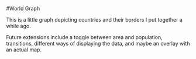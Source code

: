 #World Graph

This is a little graph depicting countries and their borders I put together a while ago.

Future extensions include a toggle between area and population, transitions, different ways of displaying the data, 
and maybe an overlay with an actual map.
